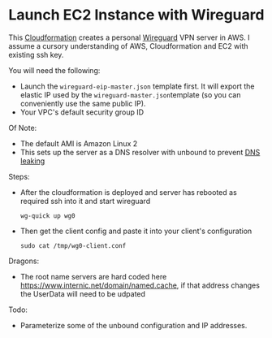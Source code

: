 Launch EC2 Instance with Wireguard
==================================

This [Cloudformation](https://aws.amazon.com/cloudformation/) creates a personal [Wireguard](https://www.wireguard.com/) VPN server in AWS. I assume a cursory understanding of AWS, Cloudformation and EC2 with existing ssh key.

You will need the following:

* Launch the `wireguard-eip-master.json` template first. It will export the elastic IP used by the `wireguard-master.json`template (so you can conveniently use the same public IP).
* Your VPC's default security group ID

Of Note:

* The default AMI is Amazon Linux 2
* This sets up the server as a DNS resolver with unbound to prevent [DNS leaking](http://dnsleak.com/)

Steps:

* After the cloudformation is deployed and server has rebooted as required ssh into it and start wireguard
    ```
    wg-quick up wg0
    ```
* Then get the client config and paste it into your client's configuration
    ```
    sudo cat /tmp/wg0-client.conf
    ```

Dragons:
* The root name servers are hard coded here https://www.internic.net/domain/named.cache, if that address changes the UserData will need to be udpated

Todo:

* Parameterize some of the unbound configuration and IP addresses.